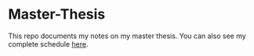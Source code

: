 # Master-Thesis

This repo documents my notes on my master thesis. You can also see my complete schedule [here](https://docs.google.com/spreadsheets/d/1pWw6sddrSNcDMypCfNuy0c-1xx9mWYvlHao6QZALvXA/edit#gid=0).

